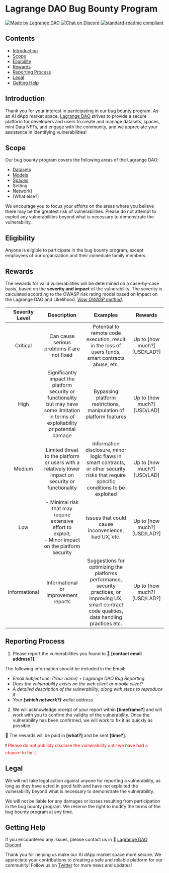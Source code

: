 # Lagrange DAO Bug Bounty Program
[![Made by Lagrange DAO](https://img.shields.io/badge/made%20by-LagrangeDAO-green.svg)](https://lagrangedao.org)
[![Chat on Discord](https://img.shields.io/badge/join%20-Discord-brightgreen.svg)](https://discord.gg/8vaB6rKSAu)
[![standard-readme compliant](https://img.shields.io/badge/readme%20style-standard-brightgreen.svg)](https://github.com/RichardLitt/standard-readme)


## Contents
- [Introduction](#Introduction)
- [Scope](#Scope)
- [Eligibility](#Eligibility)
- [Rewards](#Rewards)
- [Reporting Process](#Reporting-Process)
- [Legal](#Legal)
- [Getting Help](#Getting-Help)

## Introduction

Thank you for your interest in participating in our bug bounty program. As an AI dApp market space, [Lagrange DAO](https://lagrangedao.org/main) strives to provide a secure platform for developers and users to create and manage datasets, spaces, mint Data NFTs, and engage with the community, and we appreciate your assistance in identifying vulnerabilities!

## Scope
Our bug bounty program covers the following areas of the Lagrange DAO:

- [Datasets](https://lagrangedao.org/dataset)
- [Models](https://lagrangedao.org/models)
- [Spaces](https://lagrangedao.org/spaces)
- Setting
- Network]
- [What else?]

We encourage you to focus your efforts on the areas where you believe there may be the greatest risk of vulnerabilities. Please do not attempt to exploit any vulnerabilities beyond what is necessary to demonstrate the vulnerability.


## Eligibility

Anyone is eligible to participate in the bug bounty program, except employees of our organization and their immediate family members. 
## Rewards

The rewards for valid vulnerabilities will be determined on a case-by-case basis, based on the **severity and impact** of the vulnerability. The severity is calculated according to the OWASP risk rating model based on Impact on the Lagrange DAO and Likelihood. *[View OWASP method](https://www.owasp.org/index.php/OWASP_Risk_Rating_Methodology)*.

| Severity Level | Description | Examples | Rewards |
| :----------: | :----------: | :----------: | :----------: |
| Critical | Can cause serious problems if are not fixed | Potential to remote code execution, result in the loss of users funds, smart contracts abuse, etc. | Up to [how much?] [USD/LAD?] | 
| High | Significantly impact the platform security or functionality but may have some limitation in terms of exploitability or potential damage | Bypassing platform restrictions, manipulation of platform features        | Up to [how much?] [USD/LAD] |
| Medium | Limited threat to the platform or users with a relatively lower impact on security or functionality | Information disclosure, minor logic flaws in smart contracts, or other security risks that require specific conditions to be exploited        | Up to [how much?] [USD/LAD] |
| Low | - Minimal risk that may require extensive effort to exploit; <br> - Minor impact on the platform security | Issues that could cause inconvenience, bad UX, etc. | Up to [how much?] [USD/LAD?] |
| Informational | Informational or improvement reports | Suggestions for optimizing the platforms performance, security practices, or improving UX, smart contract code qualities, data handling practices etc. | Up to [how much?] [USD/LAD?] |


## Reporting Process

1. Please report the vulnerabilities you found to :love_letter: **[contact email address?]**.


The following information should be included in the Email:
- *Email Subject line: (Your name) + Lagrange DAO Bug Reporting*
- *Does the vulnerability exists on the web client or mobile client?*
- *A detailed description of the vulnerability, along with steps to reproduce it*
- *Your **[which network?]** wallet address*

2. We will acknowledge receipt of your report within **[timeframe?]** and will work with you to confirm the validity of the vulnerability. Once the vulnerability has been confirmed, we will work to fix it as quickly as possible.

:gift: The rewards will be paid in **[what?]** and be sent **[time?]**.

:exclamation: <span style="color:red">Please do not publicly disclose the vulnerability until we have had a chance to fix it.</span>

## Legal

We will not take legal action against anyone for reporting a vulnerability, as long as they have acted in good faith and have not exploited the vulnerability beyond what is necessary to demonstrate the vulnerability.

We will not be liable for any damages or losses resulting from participation in the bug bounty program.
We reserve the right to modify the terms of the bug bounty program at any time.

## Getting Help

If you encountered any issues, please contact us in :speech_balloon: [Lagrange DAO Discord](https://discord.gg/8vaB6rKSAu).

Thank you for helping us make our AI dApp market space more secure. We appreciate your contributions to creating a safe and reliable platform for our community! Follow us on [Twitter](https://twitter.com/lagrangedao) for more news and updates!


